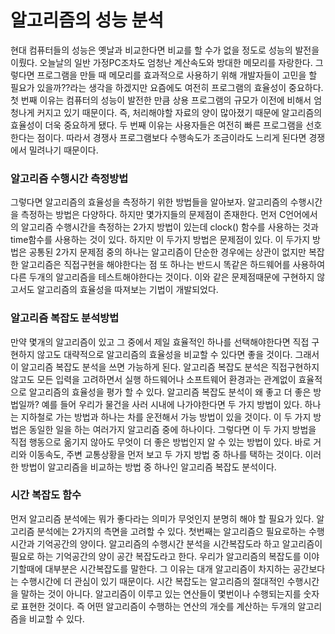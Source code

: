 # 알고리즘의 성능 분석
현대 컴퓨터들의 성능은 옛날과 비교한다면 비교를 할 수가 없을 정도로 성능의 발전을 이뤘다. 오늘날의 일반 가정PC조차도 엄청난 계산속도와 방대한 메모리를 자랑한다. 그렇다면 프로그램을 만들 때 메모리를 효과적으로 사용하기 위해 개발자들이 고민을 할 필요가 있을까??라는 생각을 하겠지만 요즘에도 여전히 프로그램의 효율성이 중요하다. 첫 번째 이유는 컴퓨터의 성능이 발전한 만큼 상용 프로그램의 규모가 이전에 비해서 엄청나게 커지고 있기 때문이다. 즉, 처리해야할 자료의 양이 많아졌기 때문에 알고리즘의 효율성이 더욱 중요하게 됐다. 두 번째 이유는 사용자들은 여전히 빠른 프로그램을 선호한다는 점이다. 따라서 경쟁사 프로그램보다 수행속도가 조금이라도 느리게 된다면 경쟁에서 밀려나기 때문이다.  
### 알고리즘 수행시간 측정방법
그렇다면 알고리즘의 효율성을 측정하기 위한 방법들을 알아보자. 알고리즘의 수행시간을 측정하는 방법은 다양하다. 하지만 몇가지들의 문제점이 존재한다. 먼저 C언어에서의 알고리즘 수행시간을 측정하는 2가지 방법이 있는데 clock() 함수를 사용하는 것과 time함수를 사용하는 것이 있다. 하지만 이 두가지 방법은 문제점이 있다. 이 두가지 방법은 공통된 2가지 문제점 중의 하나는 알고리즘이 단순한 경우에는 상관이 없지만 복잡한 알고리즘은 직접구현을 해야한다는 점 또 하나는 반드시 똑같은 하드웨어를 사용하여 다른 두개의 알고리즘을 테스트해야한다는 것이다. 이와 같은 문제점때문에 구현하지 않고서도 알고리즘의 효율성을 따져보는 기법이 개발되었다.

### 알고리즘 복잡도 분석방법
만약 몇개의 알고리즘이 있고 그 중에서 제일 효율적인 하나를 선택해야한다면 직접 구현하지 않고도 대략적으로 알고리즘의 효율성을 비교할 수 있다면 좋을 것이다. 그래서 이 알고리즘 복잡도 분석을 쓰면 가능하게 된다. 알고리즘 복잡도 분석은 직접구현하지 않고도 모든 입력을 고려하면서 실행 하드웨어나 소프트웨어 환경과는 관계없이 효율적으로 알고리즘의 효율성을 평가 할 수 있다. 알고리즘 복잡도 분석이 왜 좋고 더 좋은 방법일까? 예를 들어 우리가 물건을 사러 시내에 나가야한다면 두 가지 방법이 있다. 하나는 지하철로 가는 방법과 하나는 차를 운전해서 가능 방법이 있을 것이다. 이 두 가지 방법은 동일한 일을 하는 여러가지 알고리즘 중에 하나이다. 그렇다면 이 두 가지 방법을 직접 행동으로 옮기지 않아도 무엇이 더 좋은 방법인지 알 수 있는 방법이 있다. 바로 거리와 이동속도, 주변 교통상황을 먼저 보고 두 가지 방법 중 하나를 택하는 것이다. 이러한 방법이 알고리즘을 비교하는 방법 중 하나인 알고리즘 복잡도 분석이다.

### 시간 복잡도 함수
먼저 알고리즘 분석에는 뭐가 좋다라는 의미가 무엇인지 분명히 해야 할 필요가 있다. 알고리즘 분석에는 2가지의 측면을 고려할 수 있다. 첫번째는 알고리즘으 필요로하는 수행시간과 기억공간의 양이다. 알고리즘의 수행시간 분석을 시간복잡도라 하고 알고리즘이 필요로 하는 기억공간의 양이 공간 복잡도라고 한다. 우리가 알고리즘의 복잡도를 이야기할때에 대부분은 시간복잡도를 말한다. 그 이유는 대개 알고리즘이 차지하는 공간보다는 수행시간에 더 관심이 있기 때문이다. 시간 복잡도는 알고리즘의 절대적인 수행시간을 말하는 것이 아니다. 알고리즘이 이루고 있는 연산들이 몇번이나 수행되는지를 숫자로 표현한 것이다. 즉 어떤 알고리즘이 수행하는 연산의 개숫를 계산하는 두개의 알고리즘을 비교할 수 있다.  
